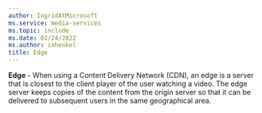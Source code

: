 ```yaml
---
author: IngridAtMicrosoft
ms.service: media-services
ms.topic: include
ms.date: 03/24/2022
ms.author: inhenkel
title: Edge
---
```


**Edge** - When using a Content Delivery Network (CDN), an edge is a server that is closest to the client player of the user watching a video. The edge server keeps copies of the content from the origin server so that it can be delivered to subsequent users in the same geographical area.
